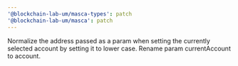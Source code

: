 ```yaml
---
'@blockchain-lab-um/masca-types': patch
'@blockchain-lab-um/masca': patch
---
```


Normalize the address passed as a param when setting the currently selected account by setting it to lower case. Rename param currentAccount to account.
